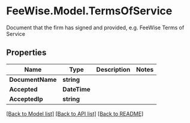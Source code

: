 # FeeWise.Model.TermsOfService
Document that the firm has signed and provided, e.g. FeeWise Terms of Service

## Properties

Name | Type | Description | Notes
------------ | ------------- | ------------- | -------------
**DocumentName** | **string** |  | 
**Accepted** | **DateTime** |  | 
**AcceptedIp** | **string** |  | 

[[Back to Model list]](../README.md#documentation-for-models) [[Back to API list]](../README.md#documentation-for-api-endpoints) [[Back to README]](../README.md)

